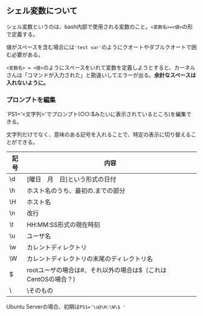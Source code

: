 ## シェル変数について

シェル変数というのは、bash内部で使用される変数のこと。`<変数名>=<値>`の形で定義する。

値がスペースを含む場合には`'test var'`のようにクオートやダブルクオートで囲む必要がある。

`<変数名> = <値>`のようにスペースをいれて変数を定義しようとすると、カーネルさんは「コマンドが入力された」と勘違いしてエラーが出る。**余計なスペースは入れないように。**

### プロンプトを編集
`PS1='<文字列>'でプロンプト(○○:$みたいに表示されているところ)を編集できる。

文字列だけでなく、意味のある記号を入れることで、特定の表示に切り替えることができる。

記号 | 内容
----|----
\d | [曜日　月　日]という形式の日付
\h | ホスト名のうち、最初の.までの部分
\H | ホスト名
\n | 改行
\t | HH:MM:SS形式の現在時刻
\u | ユーザ名
\w | カレントディレクトリ
\W | カレントディレクトリの末尾のディレクトリ名
\$ | rootユーザの場合は#、それ以外の場合は$（これは　CentOSの場合？)
\\ | \そのもの

Ubuntu Serverの場合、初期は`PS1='\u@\H:\W\$ '`
